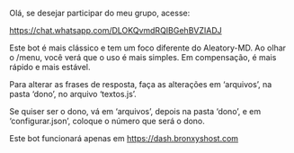 Olá, se desejar participar do meu grupo, acesse:

https://chat.whatsapp.com/DLOKQvmdRQIBGehBVZIADJ

Este bot é mais clássico e tem um foco diferente do Aleatory-MD. Ao olhar o /menu, você verá que o uso é mais simples. Em compensação, é mais rápido e mais estável.

Para alterar as frases de resposta, faça as alterações em ‘arquivos’, na pasta ‘dono’, no arquivo ‘textos.js’.

Se quiser ser o dono, vá em ‘arquivos’, depois na pasta ‘dono’, e em ‘configurar.json’, coloque o número que será o dono.

Este bot funcionará apenas em https://dash.bronxyshost.com